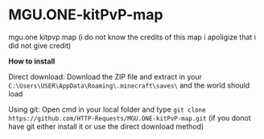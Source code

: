 # MGU.ONE-kitPvP-map
mgu.one kitpvp map (i do not know the credits of this map i apoligize that i did not give credit)

**How to install**

Direct download:
Download the ZIP file and extract in your `C:\Users\USER\AppData\Roaming\.minecraft\saves\` and the world should load

Using git:
Open cmd in your local folder and type `git clone https://github.com/HTTP-Requests/MGU.ONE-kitPvP-map.git`
(if you donot have git either install it or use the direct download method)

